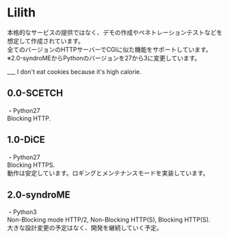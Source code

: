 # Lilith
本格的なサービスの提供ではなく、デモの作成やペネトレーションテストなどを想定して作成されています。  
全てのバージョンのHTTPサーバーでCGIに似た機能をサポートしています。
※2.0-syndroMEからPythonのバージョンを27から3に変更しています。
    
___ I don't eat cookies because it's high calorie.

## 0.0-SCETCH
・Python27  
Blocking HTTP.

## 1.0-DiCE
・Python27  
Blocking HTTPS.  
動作は安定しています。ロギングとメンテナンスモードを実装しています。

## 2.0-syndroME
・Python3  
Non-Blocking mode HTTP/2, Non-Blocking HTTP(S), Blocking HTTP(S).  
大きな設計変更の予定はなく、開発を継続していく予定。
